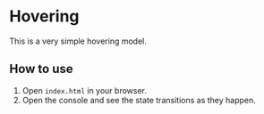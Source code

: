 # Hovering

This is a very simple hovering model.

## How to use

1. Open `index.html` in your browser.
2. Open the console and see the state transitions as they happen.
